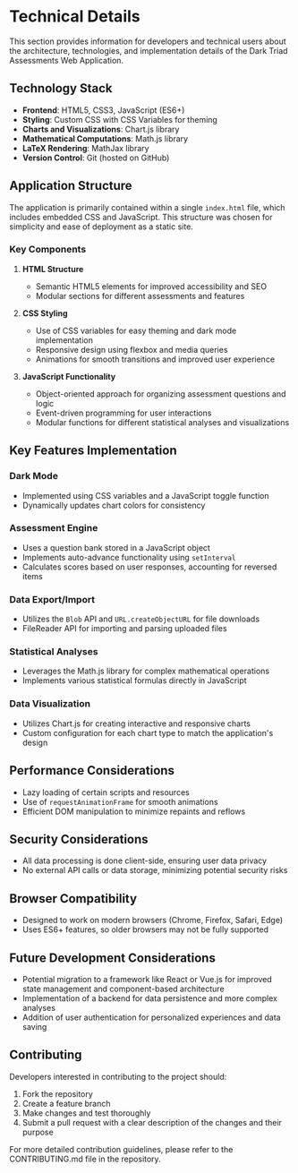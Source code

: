 # Technical Details

This section provides information for developers and technical users about the architecture, technologies, and implementation details of the Dark Triad Assessments Web Application.

## Technology Stack

- **Frontend**: HTML5, CSS3, JavaScript (ES6+)
- **Styling**: Custom CSS with CSS Variables for theming
- **Charts and Visualizations**: Chart.js library
- **Mathematical Computations**: Math.js library
- **LaTeX Rendering**: MathJax library
- **Version Control**: Git (hosted on GitHub)

## Application Structure

The application is primarily contained within a single `index.html` file, which includes embedded CSS and JavaScript. This structure was chosen for simplicity and ease of deployment as a static site.

### Key Components

1. **HTML Structure**
   - Semantic HTML5 elements for improved accessibility and SEO
   - Modular sections for different assessments and features

2. **CSS Styling**
   - Use of CSS variables for easy theming and dark mode implementation
   - Responsive design using flexbox and media queries
   - Animations for smooth transitions and improved user experience

3. **JavaScript Functionality**
   - Object-oriented approach for organizing assessment questions and logic
   - Event-driven programming for user interactions
   - Modular functions for different statistical analyses and visualizations

## Key Features Implementation

### Dark Mode
- Implemented using CSS variables and a JavaScript toggle function
- Dynamically updates chart colors for consistency

### Assessment Engine
- Uses a question bank stored in a JavaScript object
- Implements auto-advance functionality using `setInterval`
- Calculates scores based on user responses, accounting for reversed items

### Data Export/Import
- Utilizes the `Blob` API and `URL.createObjectURL` for file downloads
- FileReader API for importing and parsing uploaded files

### Statistical Analyses
- Leverages the Math.js library for complex mathematical operations
- Implements various statistical formulas directly in JavaScript

### Data Visualization
- Utilizes Chart.js for creating interactive and responsive charts
- Custom configuration for each chart type to match the application's design

## Performance Considerations

- Lazy loading of certain scripts and resources
- Use of `requestAnimationFrame` for smooth animations
- Efficient DOM manipulation to minimize repaints and reflows

## Security Considerations

- All data processing is done client-side, ensuring user data privacy
- No external API calls or data storage, minimizing potential security risks

## Browser Compatibility

- Designed to work on modern browsers (Chrome, Firefox, Safari, Edge)
- Uses ES6+ features, so older browsers may not be fully supported

## Future Development Considerations

- Potential migration to a framework like React or Vue.js for improved state management and component-based architecture
- Implementation of a backend for data persistence and more complex analyses
- Addition of user authentication for personalized experiences and data saving

## Contributing

Developers interested in contributing to the project should:

1. Fork the repository
2. Create a feature branch
3. Make changes and test thoroughly
4. Submit a pull request with a clear description of the changes and their purpose

For more detailed contribution guidelines, please refer to the CONTRIBUTING.md file in the repository.